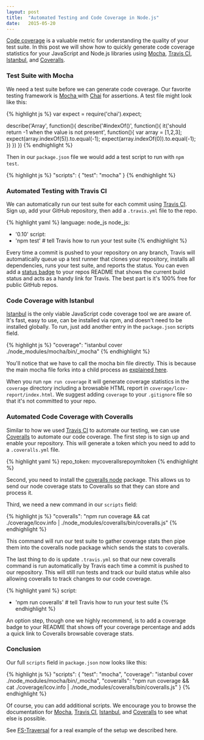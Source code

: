```yaml
---
layout: post
title:  "Automated Testing and Code Coverage in Node.js"
date:   2015-05-20
---
```


[Code coverage][code-coverage] is a valuable metric for understanding the quality of your test
suite. In this post we will show how to quickly generate code coverage statistics
for your JavaScript and Node.js libraries using [Mocha][mocha], [Travis CI][travis],
[Istanbul][istanbul], and [Coveralls][coveralls].

### Test Suite with Mocha

We need a test suite before we can generate code coverage. Our favorite testing
framework is [Mocha ][mocha] with [Chai][chai] for assertions. A test file might
look like this:

{% highlight js %}
var expect = require('chai').expect;

describe('Array', function(){
  describe('#indexOf()', function(){
    it('should return -1 when the value is not present', function(){
      var array = [1,2,3];
      expect(array.indexOf(5)).to.equal(-1);
      expect(array.indexOf(0)).to.equal(-1);
    })
  })
})
{% endhighlight %}

Then in our `package.json` file we would add a test script to run with `npm test`.

{% highlight js %}
"scripts": {
  "test": "mocha"
}
{% endhighlight %}

### Automated Testing with Travis CI

We can automatically run our test suite for each commit using [Travis CI][travis].
Sign up, add your GitHub repository, then add a `.travis.yml` file to the repo.

{% highlight yaml %}
language: node_js
node_js:
- '0.10'
script:
- 'npm test' # tell Travis how to run your test suite
{% endhighlight %}

Every time a commit is pushed to your repository on any branch, Travis will
automatically queue up a test runner that clones your repository, installs all
dependencies, runs your test suite, and reports the status. You can even add a
[status badge][travis-badge] to your repos README that shows the current build status and acts as a
handy link for Travis. The best part is it's 100% free for public GitHub repos.

### Code Coverage with Istanbul

[Istanbul][istanbul] is the only viable JavaScript code coverage tool we are aware
of. It's fast, easy to use, can be installed via npm, and doesn't need to be installed
globally. To run, just add another entry in the `package.json` scripts field.

{% highlight js %}
  "coverage": "istanbul cover ./node_modules/mocha/bin/_mocha"
{% endhighlight %}

You'll notice that we have to call the mocha bin file directly. This is because
the main mocha file forks into a child process as [explained here][mocha-fork].

When you run `npm run coverage` it will generate coverage statistics in the
`coverage` directory including a browsable HTML report in `coverage/lcov-report/index.html`.
We suggest adding `coverage` to your `.gitignore` file so
that it's not committed to your repo.

### Automated Code Coverage with Coveralls

Similar to how we used [Travis CI][travis] to automate our testing, we can use
[Coveralls][coveralls] to automate our code coverage. The first step is to sign up
and enable your repository. This will generate a token which you need to add to a
`.coveralls.yml` file.

{% highlight yaml %}
repo_token: mycoverallsrepoymltoken
{% endhighlight %}

Second, you need to install the [coveralls node][coveralls-node] package. This
allows us to send our node coverage stats to Coveralls so that they can store
and process it.

Third, we need a new command in our `scripts` field:

{% highlight js %}
  "coveralls": "npm run coverage && cat ./coverage/lcov.info | ./node_modules/coveralls/bin/coveralls.js"
{% endhighlight %}

This command will run our test suite to gather coverage stats then pipe them into
the coveralls node package which sends the stats to coveralls.

The last thing to do is update `.travis.yml` so that our new coveralls command
is run automatically by Travis each time a commit is pushed to our repository.
This will still run tests and track our build status while also allowing coveralls
to track changes to our code coverage.

{% highlight yaml %}
script:
- 'npm run coveralls' # tell Travis how to run your test suite
{% endhighlight %}

An option step, though one we highly recommend, is to add a coverage badge to
your README that shows off your coverage percentage and adds a quick link to
Coveralls browsable coverage stats.

### Conclusion

Our full `scripts` field in `package.json` now looks like this:

{% highlight js %}
"scripts": {
  "test": "mocha",
  "coverage": "istanbul cover ./node_modules/mocha/bin/_mocha",
  "coveralls": "npm run coverage && cat ./coverage/lcov.info | ./node_modules/coveralls/bin/coveralls.js"
}
{% endhighlight %}

Of course, you can add additional scripts. We encourage you to browse the
documentation for [Mocha][mocha], [Travis CI][travis], [Istanbul][istanbul], 
and [Coveralls][coveralls] to see what else is possible.

See [FS-Traversal][fs-traversal] for a real example of the setup we described here.

[code-coverage]: http://en.wikipedia.org/wiki/Code_coverage
[mocha]: http://mochajs.org/
[chai]: http://chaijs.com/
[istanbul]: https://github.com/gotwarlost/istanbul
[mocha-fork]: https://github.com/gotwarlost/istanbul/issues/44
[travis]: https://travis-ci.org
[travis-badge]: http://docs.travis-ci.com/user/status-images/
[github]: https://github.com/
[coveralls]: https://coveralls.io/
[coveralls-node]: https://github.com/cainus/node-coveralls
[fs-traversal]: https://github.com/genealogysystems/fs-traversal/tree/16c306a0e0c168e59a875f2f1d74cb32a3f6bc8e